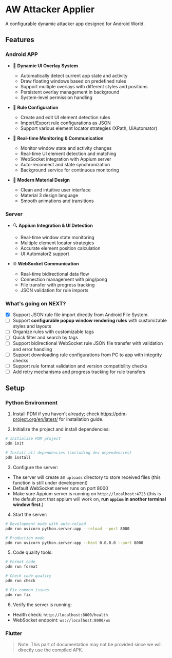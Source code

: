 # AW Attacker Applier

A configurable dynamic attacker app designed for Android World.

## Features

### Android APP

- 🎯 **Dynamic UI Overlay System**
  - Automatically detect current app state and activity
  - Draw floating windows based on predefined rules
  - Support multiple overlays with different styles and positions
  - Persistent overlay management in background
  - System-level permission handling

- 📝 **Rule Configuration**
  - Create and edit UI element detection rules
  - Import/Export rule configurations as JSON
  - Support various element locator strategies (XPath, UiAutomator)


- 🔄 **Real-time Monitoring & Communication**
  - Monitor window state and activity changes
  - Real-time UI element detection and matching
  - WebSocket integration with Appium server
  - Auto-reconnect and state synchronization
  - Background service for continuous monitoring

- 🎨 **Modern Material Design**
  - Clean and intuitive user interface
  - Material 3 design language
  - Smooth animations and transitions

### Server

- 🔍 **Appium Integration & UI Detection**
  - Real-time window state monitoring
  - Multiple element locator strategies
  - Accurate element position calculation
  - UI Automator2 support

- 🌐 **WebSocket Communication**
  - Real-time bidirectional data flow
  - Connection management with ping/pong
  - File transfer with progress tracking
  - JSON validation for rule imports

### What's going on NEXT?

- [x] Support JSON rule file import directly from Android File System.
- [ ] Support **configurable popup window rendering rules** with customizable styles and layouts
- [ ] Organize rules with customizable tags
- [ ] Quick filter and search by tags
- [ ] Support bidirectional WebSocket rule JSON file transfer with validation and error handling
- [ ] Support downloading rule configurations from PC to app with integrity checks
- [ ] Support rule format validation and version compatibility checks
- [ ] Add retry mechanisms and progress tracking for rule transfers

## Setup

### Python Environment

1. Install PDM if you haven't already; check https://pdm-project.org/en/latest/ for installation guide.

2. Initialize the project and install dependencies:
```bash
# Initialize PDM project
pdm init

# Install all dependencies (including dev dependencies)
pdm install
```

3. Configure the server:
- The server will create an `uploads` directory to store received files (this function is still under development)
- Default WebSocket server runs on port 8000
- Make sure Appium server is running on `http://localhost:4723` (this is the default port that appium will work on, **run `appium` in another terminal window first.**)

4. Start the server:

```bash
# Development mode with auto-reload
pdm run uvicorn python.server:app --reload --port 8000

# Production mode
pdm run uvicorn python.server:app --host 0.0.0.0 --port 8000
```

5. Code quality tools:
```bash
# Format code
pdm run format

# Check code quality
pdm run check

# Fix common issues
pdm run fix
```

6. Verify the server is running:
- Health check: `http://localhost:8000/health`
- WebSocket endpoint: `ws://localhost:8000/ws`

### Flutter

> Note: This part of documentation may not be provided since we will directly use the compiled APK.